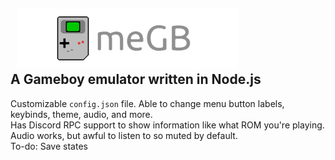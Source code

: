 &nbsp;&nbsp;![meGB](icons/banner_small.png)\
A Gameboy emulator written in Node.js
---
Customizable `config.json` file. Able to change menu button labels, keybinds, theme, audio, and more.\
Has Discord RPC support to show information like what ROM you're playing.\
Audio works, but awful to listen to so muted by default.\
To-do: Save states
